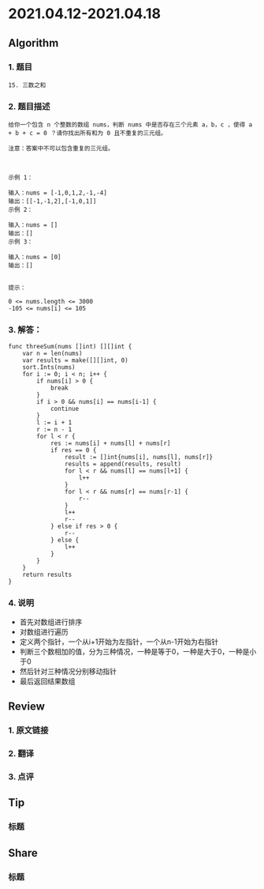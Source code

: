# 2021.04.12-2021.04.18

## Algorithm
### 1. 题目
```
15. 三数之和
```
### 2. 题目描述
```
给你一个包含 n 个整数的数组 nums，判断 nums 中是否存在三个元素 a，b，c ，使得 a + b + c = 0 ？请你找出所有和为 0 且不重复的三元组。

注意：答案中不可以包含重复的三元组。

 

示例 1：

输入：nums = [-1,0,1,2,-1,-4]
输出：[[-1,-1,2],[-1,0,1]]
示例 2：

输入：nums = []
输出：[]
示例 3：

输入：nums = [0]
输出：[]
 

提示：

0 <= nums.length <= 3000
-105 <= nums[i] <= 105

```

### 3. 解答：
```golang
func threeSum(nums []int) [][]int {
	var n = len(nums)
	var results = make([][]int, 0)
	sort.Ints(nums)
	for i := 0; i < n; i++ {
		if nums[i] > 0 {
			break
		}
		if i > 0 && nums[i] == nums[i-1] {
			continue
		}
		l := i + 1
		r := n - 1
		for l < r {
			res := nums[i] + nums[l] + nums[r]
			if res == 0 {
				result := []int{nums[i], nums[l], nums[r]}
				results = append(results, result)
				for l < r && nums[l] == nums[l+1] {
					l++
				}
				for l < r && nums[r] == nums[r-1] {
					r--
				}
				l++
				r--
			} else if res > 0 {
				r--
			} else {
				l++
			}
		}
	}
	return results
}
```
### 4. 说明
* 首先对数组进行排序
* 对数组进行遍历
* 定义两个指针，一个从i+1开始为左指针，一个从n-1开始为右指针
* 判断三个数相加的值，分为三种情况，一种是等于0，一种是大于0，一种是小于0
* 然后针对三种情况分别移动指针
* 最后返回结果数组


## Review
### 1. 原文链接


### 2. 翻译


### 3. 点评


## Tip
### 标题


## Share
### 标题